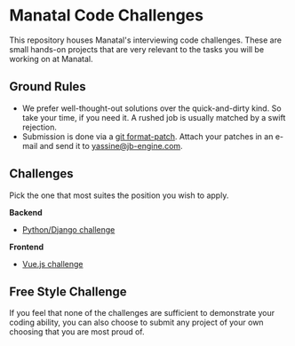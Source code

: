 # Manatal Code Challenges

This repository houses Manatal's interviewing code challenges. These are small hands-on
projects that are very relevant to the tasks you will be working on at Manatal.


## Ground Rules

* We prefer well-thought-out solutions over the quick-and-dirty kind. So take your time,
  if you need it. A rushed job is usually matched by a swift rejection.
* Submission is done via a [git format-patch](https://git-scm.com/docs/git-format-patch). Attach
  your patches in an e-mail and send it to [yassine@jb-engine.com](mailto:yassine@jb-engine.com).


## Challenges

Pick the one that most suites the position you wish to apply.

**Backend**

* [Python/Django challenge](https://github.com/jb-engine/challenges/tree/master/python_django)

**Frontend**

* [Vue.js challenge](https://github.com/jb-engine/challenges/tree/master/vue_js)


## Free Style Challenge

If you feel that none of the challenges are sufficient to demonstrate your coding ability,
you can also choose to submit any project of your own choosing that you are most proud of.
